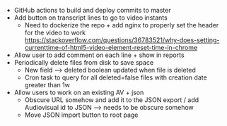 - GitHub actions to build and deploy commits to master
- Add button on transcript lines to go to video instants
    - Need to dockerize the repo + add nginx to properly set the header for the video to work
    https://stackoverflow.com/questions/36783521/why-does-setting-currenttime-of-html5-video-element-reset-time-in-chrome
- Allow user to add comment on each line + show in reports
- Periodically delete files from disk to save space
    - New field --> deleted boolean updated when file is deleted
    - Cron task to query for all deleted=false files with creation date greater than 1w
- Allow users to work on an existing AV + json
    - Obscure URL somehow and add it to the JSON export / add Audiovisual id to JSON --> needs to be obscure somehow
    - Move JSON import button to root page

